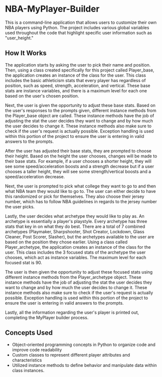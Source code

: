 # NBA-MyPlayer-Builder

This is a command-line application that allows users to customize their own NBA players using Python. The project includes various global variables used throughout the code that highlight specific user information such as "user_height."

## How It Works

The application starts by asking the user to pick their name and position. Then, using a class created specifically for this project called Player_base, the application creates an instance of the class for the user. This class includes the basic athleticism stats that every player has regardless of position, such as speed, strength, acceleration, and vertical. These base stats are instance variables, and there is a maximum level for each one based on the user's chosen position.

Next, the user is given the opportunity to adjust these base stats. Based on the user's responses to the prompts given, different instance methods from the Player_base object are called. These instance methods have the job of adjusting the stat the user decides they want to change and by how much the user decides to change it. These instance methods also make sure to check if the user's request is actually possible. Exception handling is used within this portion of the project to ensure the user is entering in valid answers to the prompts.

After the user has adjusted their base stats, they are prompted to choose their height. Based on the height the user chooses, changes will be made to their base stats. For example, if a user chooses a shorter height, they will see some speed/acceleration boosts and a strength decrease but if a user chooses a taller height, they will see some strength/vertical boosts and a speed/acceleration decrease.

Next, the user is prompted to pick what college they want to go to and then what NBA team they would like to go to. The user can either decide to have this randomized or pick for themselves. They also choose their jersey number, which has to follow NBA guidelines in regards to the jersey number the user picks.

Lastly, the user decides what archetype they would like to play as. An archetype is essentially a player's playstyle. Every archetype has three stats that key in on what they do best. There are a total of 7 combined archetypes (Playmaker, Sharpshooter, Shot Creator, Lockdown, Glass Cleaner, Post Scorer, Slasher), but the archetypes available to the user are based on the position they chose earlier. Using a class called Player_archetype, the application creates an instance of the class for the user. This class includes the 3 focused stats of the archetype the user chooses, which act as instance variables. The maximum level for each focused stat is 90.

The user is then given the opportunity to adjust these focused stats using different instance methods from the Player_archetype object. These instance methods have the job of adjusting the stat the user decides they want to change and by how much the user decides to change it. These instance methods also make sure to check if the user's request is actually possible. Exception handling is used within this portion of the project to ensure the user is entering in valid answers to the prompts.

Lastly, all the information regarding the user's player is printed out, completing the MyPlayer builder process.

## Concepts Used

- Object-oriented programming concepts in Python to organize code and improve code readability
- Custom classes to represent different player attributes and characteristics
- Utilized instance methods to define behavior and manipulate data within class instances.
